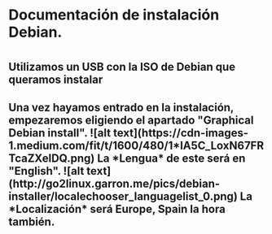 <h1>Documentación de instalación Debian.<h1>


<h2>Utilizamos un USB con la ISO de Debian que queramos instalar<h2>
Una vez hayamos entrado en la instalación, empezaremos eligiendo el apartado "Graphical Debian install".
![alt text](https://cdn-images-1.medium.com/fit/t/1600/480/1*IA5C_LoxN67FRTcaZXelDQ.png)
La *Lengua* de este será en "English".
![alt text](http://go2linux.garron.me/pics/debian-installer/localechooser_languagelist_0.png)
La *Localización* será Europe, Spain la hora también.


